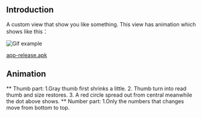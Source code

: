 ## Introduction

A custom view that show you like something. This view has animation which shows like this：

![Gif example]()

[app-release.apk]()

## Animation
** Thumb part: 
1.Gray thumb first shrinks a little. 2. Thumb turn into read thumb and size restores. 3. A red circle spread out from central meanwhile the dot above shows.
** Number part:
1.Only the numbers that changes move from bottom to top.

